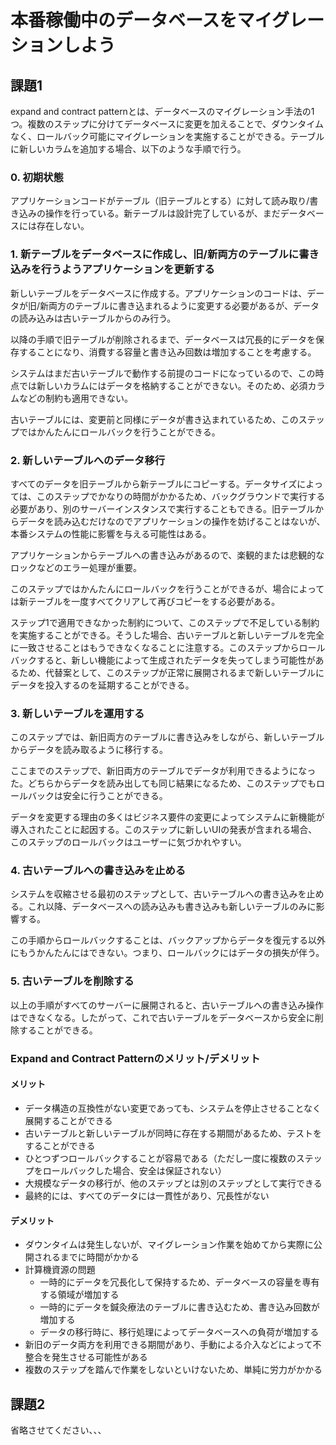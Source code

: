 # 本番稼働中のデータベースをマイグレーションしよう

## 課題1

expand and contract patternとは、データベースのマイグレーション手法の1つ。複数のステップに分けてデータベースに変更を加えることで、ダウンタイムなく、ロールバック可能にマイグレーションを実施することができる。テーブルに新しいカラムを追加する場合、以下のような手順で行う。

### 0. 初期状態

アプリケーションコードがテーブル（旧テーブルとする）に対して読み取り/書き込みの操作を行っている。新テーブルは設計完了しているが、まだデータベースには存在しない。

### 1. 新テーブルをデータベースに作成し、旧/新両方のテーブルに書き込みを行うようアプリケーションを更新する

新しいテーブルをデータベースに作成する。アプリケーションのコードは、データが旧/新両方のテーブルに書き込まれるように変更する必要があるが、データの読み込みは古いテーブルからのみ行う。

以降の手順で旧テーブルが削除されるまで、データベースは冗長的にデータを保存することになり、消費する容量と書き込み回数は増加することを考慮する。

システムはまだ古いテーブルで動作する前提のコードになっているので、この時点では新しいカラムにはデータを格納することができない。そのため、必須カラムなどの制約も適用できない。

古いテーブルには、変更前と同様にデータが書き込まれているため、このステップではかんたんにロールバックを行うことができる。

### 2. 新しいテーブルへのデータ移行

すべてのデータを旧テーブルから新テーブルにコピーする。データサイズによっては、このステップでかなりの時間がかかるため、バックグラウンドで実行する必要があり、別のサーバーインスタンスで実行することもできる。旧テーブルからデータを読み込むだけなのでアプリケーションの操作を妨げることはないが、本番システムの性能に影響を与える可能性はある。

アプリケーションからテーブルへの書き込みがあるので、楽観的または悲観的なロックなどのエラー処理が重要。

このステップではかんたんにロールバックを行うことができるが、場合によっては新テーブルを一度すべてクリアして再びコピーをする必要がある。

ステップ1で適用できなかった制約について、このステップで不足している制約を実施することができる。そうした場合、古いテーブルと新しいテーブルを完全に一致させることはもうできなくなることに注意する。このステップからロールバックすると、新しい機能によって生成されたデータを失ってしまう可能性があるため、代替案として、このステップが正常に展開されるまで新しいテーブルにデータを投入するのを延期することができる。

### 3. 新しいテーブルを運用する

このステップでは、新旧両方のテーブルに書き込みをしながら、新しいテーブルからデータを読み取るように移行する。

ここまでのステップで、新旧両方のテーブルでデータが利用できるようになった。どちらからデータを読み出しても同じ結果になるため、このステップでもロールバックは安全に行うことができる。

データを変更する理由の多くはビジネス要件の変更によってシステムに新機能が導入されたことに起因する。このステップに新しいUIの発表が含まれる場合、このステップのロールバックはユーザーに気づかれやすい。

### 4. 古いテーブルへの書き込みを止める

システムを収縮させる最初のステップとして、古いテーブルへの書き込みを止める。これ以降、データベースへの読み込みも書き込みも新しいテーブルのみに影響する。

この手順からロールバックすることは、バックアップからデータを復元する以外にもうかんたんにはできない。つまり、ロールバックにはデータの損失が伴う。

### 5. 古いテーブルを削除する

以上の手順がすべてのサーバーに展開されると、古いテーブルへの書き込み操作はできなくなる。したがって、これで古いテーブルをデータベースから安全に削除することができる。

### Expand and Contract Patternのメリット/デメリット

#### メリット

- データ構造の互換性がない変更であっても、システムを停止させることなく展開することができる
- 古いテーブルと新しいテーブルが同時に存在する期間があるため、テストをすることができる
- ひとつずつロールバックすることが容易である（ただし一度に複数のステップをロールバックした場合、安全は保証されない）
- 大規模なデータの移行が、他のステップとは別のステップとして実行できる
- 最終的には、すべてのデータには一貫性があり、冗長性がない

#### デメリット

- ダウンタイムは発生しないが、マイグレーション作業を始めてから実際に公開されるまでに時間がかかる
- 計算機資源の問題
  - 一時的にデータを冗長化して保持するため、データベースの容量を専有する領域が増加する
  - 一時的にデータを鍼灸療法のテーブルに書き込むため、書き込み回数が増加する
  - データの移行時に、移行処理によってデータベースへの負荷が増加する
- 新旧のデータ両方を利用できる期間があり、手動による介入などによって不整合を発生させる可能性がある
- 複数のステップを踏んで作業をしないといけないため、単純に労力がかかる

## 課題2

省略させてください、、、
